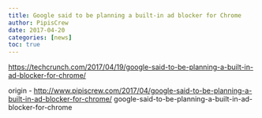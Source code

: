 ```yaml
---
title: Google said to be planning a built-in ad blocker for Chrome
author: PipisCrew
date: 2017-04-20
categories: [news]
toc: true
---
```


https://techcrunch.com/2017/04/19/google-said-to-be-planning-a-built-in-ad-blocker-for-chrome/

origin - http://www.pipiscrew.com/2017/04/google-said-to-be-planning-a-built-in-ad-blocker-for-chrome/ google-said-to-be-planning-a-built-in-ad-blocker-for-chrome